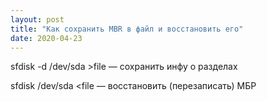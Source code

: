 ```yaml
---
layout: post
title: "Как сохранить MBR в файл и восстановить его"
date: 2020-04-23
---
```

sfdisk -d /dev/sda >file — сохранить инфу о разделах

sfdisk /dev/sda <file — восстановить (перезаписать) МБР
